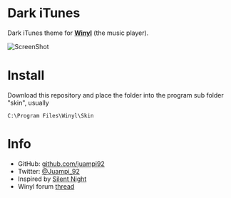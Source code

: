 Dark iTunes
=================

Dark iTunes theme for [**Winyl**](http://vinylsoft.com/) (the music player).

![ScreenShot](https://raw.github.com/juampi92/Winyl-Dark-iTunes/master/screenshot.png)

Install
=======

Download this repository and place the folder into the program sub folder "skin", usually 

	C:\Program Files\Winyl\Skin

Info
====
 * GitHub: [github.com/juampi92](https://github.com/juampi92)
 * Twitter: [@Juampi_92](https://twitter.com/Juampi_92)
 * Inspired by [Silent Night](http://www.deviantart.com/art/Silent-Night-iTunes-10-Windows-205813423)
 * Winyl forum [thread](http://vinylsoft.com/forum/index.php?topic=7375.0)
